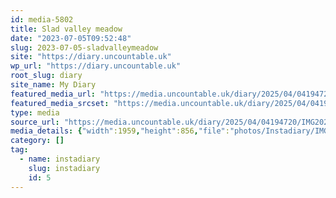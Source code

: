 ```yaml
---
id: media-5802
title: Slad valley meadow
date: "2023-07-05T09:52:48"
slug: 2023-07-05-sladvalleymeadow
site: "https://diary.uncountable.uk"
wp_url: "https://diary.uncountable.uk"
root_slug: diary
site_name: My Diary
featured_media_url: "https://media.uncountable.uk/diary/2025/04/04194720/IMG20230705105248-edited.webp"
featured_media_srcset: "https://media.uncountable.uk/diary/2025/04/04194720/IMG20230705105248-edited-300x131.webp 300w, https://media.uncountable.uk/diary/2025/04/04194720/IMG20230705105248-edited-1024x447.webp 1024w, https://media.uncountable.uk/diary/2025/04/04194720/IMG20230705105248-edited-150x150.webp 150w, https://media.uncountable.uk/diary/2025/04/04194720/IMG20230705105248-edited-640x280.webp 640w, https://media.uncountable.uk/diary/2025/04/04194720/IMG20230705105248-edited.webp 1959w"
type: media
source_url: "https://media.uncountable.uk/diary/2025/04/04194720/IMG20230705105248-edited.webp"
media_details: {"width":1959,"height":856,"file":"photos/Instadiary/IMG20230705105248-edited.webp","filesize":200024,"sizes":{"medium":{"file":"IMG20230705105248-edited-300x131.webp","width":300,"height":131,"filesize":19774,"mime_type":"image/webp","source_url":"https://media.uncountable.uk/diary/2025/04/04194720/IMG20230705105248-edited-300x131.webp"},"large":{"file":"IMG20230705105248-edited-1024x447.webp","width":1024,"height":447,"filesize":185158,"mime_type":"image/webp","source_url":"https://media.uncountable.uk/diary/2025/04/04194720/IMG20230705105248-edited-1024x447.webp"},"thumbnail":{"file":"IMG20230705105248-edited-150x150.webp","width":150,"height":150,"filesize":11510,"mime_type":"image/webp","source_url":"https://media.uncountable.uk/diary/2025/04/04194720/IMG20230705105248-edited-150x150.webp"},"mobwidth":{"file":"IMG20230705105248-edited-640x280.webp","width":640,"height":280,"filesize":85594,"mime_type":"image/webp","source_url":"https://media.uncountable.uk/diary/2025/04/04194720/IMG20230705105248-edited-640x280.webp"},"full":{"file":"IMG20230705105248-edited.webp","width":1959,"height":856,"mime_type":"image/webp","source_url":"https://media.uncountable.uk/diary/2025/04/04194720/IMG20230705105248-edited.webp"}},"image_meta":{"aperture":"0","credit":"","camera":"","caption":"","created_timestamp":"0","copyright":"","focal_length":"0","iso":"0","shutter_speed":"0","title":"","orientation":"0","keywords":[]}}
category: []
tag:
  - name: instadiary
    slug: instadiary
    id: 5
---
```


